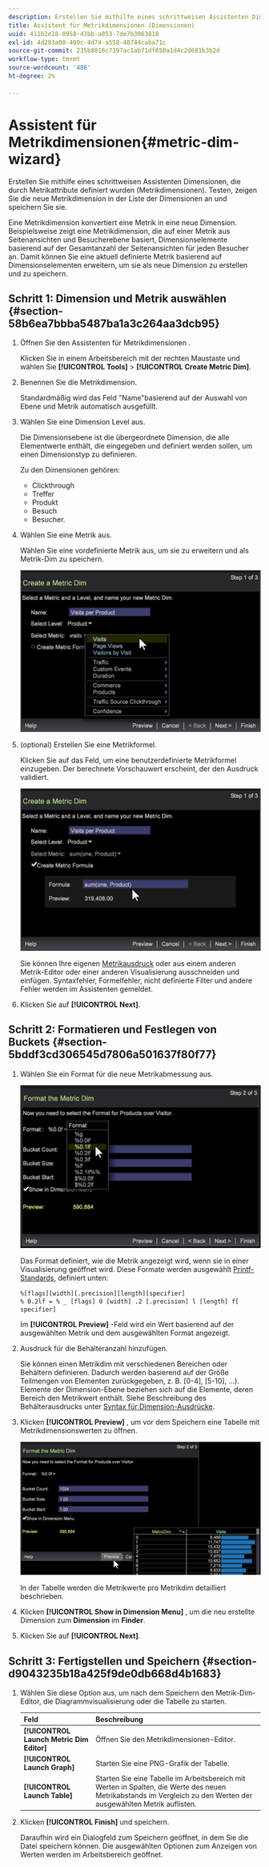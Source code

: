 ```yaml
---
description: Erstellen Sie mithilfe eines schrittweisen Assistenten Dimensionen, die durch Metrikattribute definiert wurden (Metrikdimensionen). Testen, zeigen Sie die neue Metrikdimension in der Liste der Dimensionen an und speichern Sie sie.
title: Assistent für Metrikdimensionen (Dimensionen)
uuid: 411b2e28-0958-43bb-a853-7de7b3063818
exl-id: 4d283a00-409c-4d74-a558-40744caba71c
source-git-commit: 235b8816c7397ac1ab71df650a1d4c2d681b3b2d
workflow-type: tm+mt
source-wordcount: '486'
ht-degree: 2%

---
```


# Assistent für Metrikdimensionen{#metric-dim-wizard}

Erstellen Sie mithilfe eines schrittweisen Assistenten Dimensionen, die durch Metrikattribute definiert wurden (Metrikdimensionen). Testen, zeigen Sie die neue Metrikdimension in der Liste der Dimensionen an und speichern Sie sie.

Eine Metrikdimension konvertiert eine Metrik in eine neue Dimension. Beispielsweise zeigt eine Metrikdimension, die auf einer Metrik aus Seitenansichten und Besucherebene basiert, Dimensionselemente basierend auf der Gesamtanzahl der Seitenansichten für jeden Besucher an. Damit können Sie eine aktuell definierte Metrik basierend auf Dimensionselementen erweitern, um sie als neue Dimension zu erstellen und zu speichern.

## Schritt 1: Dimension und Metrik auswählen {#section-58b6ea7bbba5487ba1a3c264aa3dcb95}

1. Öffnen Sie den Assistenten für Metrikdimensionen .

   Klicken Sie in einem Arbeitsbereich mit der rechten Maustaste und wählen Sie **[!UICONTROL Tools]** > **[!UICONTROL Create Metric Dim]**.

1. Benennen Sie die Metrikdimension.

   Standardmäßig wird das Feld &quot;Name&quot;basierend auf der Auswahl von Ebene und Metrik automatisch ausgefüllt.

1. Wählen Sie eine Dimension Level aus.

   Die Dimensionsebene ist die übergeordnete Dimension, die alle Elementwerte enthält, die eingegeben und definiert werden sollen, um einen Dimensionstyp zu definieren.

   Zu den Dimensionen gehören:

   * Clickthrough
   * Treffer
   * Produkt
   * Besuch
   * Besucher.

1. Wählen Sie eine Metrik aus.

   Wählen Sie eine vordefinierte Metrik aus, um sie zu erweitern und als Metrik-Dim zu speichern.

   ![](assets/6_4_workstation_metricdim_metric.png)

1. (optional) Erstellen Sie eine Metrikformel.

   Klicken Sie auf das Feld, um eine benutzerdefinierte Metrikformel einzugeben. Der berechnete Vorschauwert erscheint, der den Ausdruck validiert.

   ![](assets/6_4_workstation_metricdim_create_metric.png)

   Sie können Ihre eigenen [Metrikausdruck](https://experienceleague.adobe.com/docs/data-workbench/using/client/qry-lang-syntx/c-syntx-mtrc-exp.html) oder aus einem anderen Metrik-Editor oder einer anderen Visualisierung ausschneiden und einfügen. Syntaxfehler, Formelfehler, nicht definierte Filter und andere Fehler werden im Assistenten gemeldet.

1. Klicken Sie auf **[!UICONTROL Next]**.

## Schritt 2: Formatieren und Festlegen von Buckets {#section-5bddf3cd306545d7806a501637f80f77}

1. Wählen Sie ein Format für die neue Metrikabmessung aus.

   ![](assets/6_4_workstation_metricdim_format_metric.png)

   Das Format definiert, wie die Metrik angezeigt wird, wenn sie in einer Visualisierung geöffnet wird. Diese Formate werden ausgewählt [Printf-Standards](https://www.cplusplus.com/reference/cstdio/printf/), definiert unten:

   ```
   %[flags][width][.precision][length][specifier]
   % 0.2lf = % _ [flags] 0 [width] .2 [.precision] l [length] f[ specifier]
   ```

   Im **[!UICONTROL Preview]** -Feld wird ein Wert basierend auf der ausgewählten Metrik und dem ausgewählten Format angezeigt.

1. Ausdruck für die Behälteranzahl hinzufügen.

   Sie können einen Metrikdim mit verschiedenen Bereichen oder Behältern definieren. Dadurch werden basierend auf der Größe Teilmengen von Elementen zurückgegeben, z. B. [0-4], [5-10], ...). Elemente der Dimension-Ebene beziehen sich auf die Elemente, deren Bereich den Metrikwert enthält. Siehe Beschreibung des Behälterausdrucks unter [Syntax für Dimension-Ausdrücke](https://experienceleague.adobe.com/docs/data-workbench/using/client/qry-lang-syntx/c-syntx-dim-exp.html).

1. Klicken **[!UICONTROL Preview]** , um vor dem Speichern eine Tabelle mit Metrikdimensionswerten zu öffnen.

   ![](assets/6_4_workstation_metricdim_preview.png)

   In der Tabelle werden die Metrikwerte pro Metrikdim detailliert beschrieben.

1. Klicken **[!UICONTROL Show in Dimension Menu]** , um die neu erstellte Dimension zum **Dimension** im **Finder**.

1. Klicken Sie auf **[!UICONTROL Next]**.

## Schritt 3: Fertigstellen und Speichern {#section-d9043235b18a425f9de0db668d4b1683}

1. Wählen Sie diese Option aus, um nach dem Speichern den Metrik-Dim-Editor, die Diagrammvisualisierung oder die Tabelle zu starten.

   | Feld | Beschreibung |
   |---|---|
   | **[!UICONTROL Launch Metric Dim Editor]** | Öffnen Sie den Metrikdimensionen-Editor. |
   | **[!UICONTROL Launch Graph]** | Starten Sie eine PNG-Grafik der Tabelle. |
   | **[!UICONTROL Launch Table]** | Starten Sie eine Tabelle im Arbeitsbereich mit Werten in Spalten, die Werte des neuen Metrikabstands im Vergleich zu den Werten der ausgewählten Metrik auflisten. |

1. Klicken **[!UICONTROL Finish]** und speichern.

   Daraufhin wird ein Dialogfeld zum Speichern geöffnet, in dem Sie die Datei speichern können. Die ausgewählten Optionen zum Anzeigen von Werten werden im Arbeitsbereich geöffnet.
